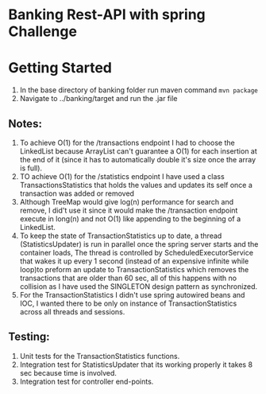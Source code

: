 # Banking Rest-API with spring Challenge



# Getting Started

1. In the base directory of banking folder run maven command  `mvn package`
2. Navigate to ../banking/target and run the .jar file

## Notes:
1. To achieve O(1) for the /transactions endpoint I had to choose the LinkedList because ArrayList can't guarantee a O(1) for each insertion at the end of it (since it has to automatically double it's size once the array is full).
2. TO achieve O(1) for the /statistics endpoint I have used a class TransactionsStatistics that holds the values and updates its self once a transaction was added or removed
3. Although TreeMap would give log(n) performance for search and remove, I did't use it since it would make the /transaction endpoint execute in long(n) and not O(1) like appending to the beginning of a LinkedList.
4. To keep the state of TransactionStatistics up to date, a thread (StatisticsUpdater) is run in parallel once the spring server starts and the container loads, The thread is controlled by ScheduledExecutorService that wakes it up every 1 second (instead of an expensive infinite while loop)to preform an update to TransactionStatistics which removes the transactions that are older than 60 sec, all of this happens with no collision as I have used the SINGLETON design pattern as synchronized.
5. For the TransactionStatistics I didn't use spring autowired beans and IOC,
I wanted there to be only on instance of TransactionStatistics across all threads and sessions.


## Testing:
1. Unit tests for the TransactionStatistics functions.
3. Integration test for StatisticsUpdater that its working properly it takes 8 sec because time is involved.
2. Integration test for controller end-points.